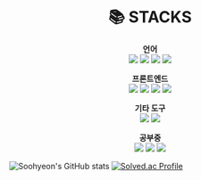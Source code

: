 <div align=center><h1>📚 STACKS</h1></div>

<div align=center> 


**언어**  
<img src="https://img.shields.io/badge/html5-E34F26?style=for-the-badge&logo=html5&logoColor=white"> 
<img src="https://img.shields.io/badge/css-1572B6?style=for-the-badge&logo=css3&logoColor=white"> 
<img src="https://img.shields.io/badge/javascript-F7DF1E?style=for-the-badge&logo=javascript&logoColor=black"> 
<img src="https://img.shields.io/badge/java-007396?style=for-the-badge&logo=java&logoColor=white"> 

**프론트엔드**  
<img src="https://img.shields.io/badge/react-61DAFB?style=for-the-badge&logo=react&logoColor=black"> 
<img src="https://img.shields.io/badge/recoil-000000?style=for-the-badge&logo=react&logoColor=white"> 
<img src="https://img.shields.io/badge/mui-007FFF?style=for-the-badge&logo=mui&logoColor=white"> 
<img src="https://img.shields.io/badge/bootstrap-7952B3?style=for-the-badge&logo=bootstrap&logoColor=white"> 

<!-- **백엔드**  
//<img src="https://img.shields.io/badge/node.js-339933?style=for-the-badge&logo=Node.js&logoColor=white"> 
//<img src="https://img.shields.io/badge/mysql-4479A1?style=for-the-badge&logo=mysql&logoColor=white"> 
-->

**기타 도구**  
<img src="https://img.shields.io/badge/git-F05032?style=for-the-badge&logo=git&logoColor=white"> 
<img src="https://img.shields.io/badge/jenkins-D24939?style=for-the-badge&logo=jenkins&logoColor=white"> 

**공부중**  
<img src="https://img.shields.io/badge/typescript-3178C6?style=for-the-badge&logo=typescript&logoColor=white"> 
<img src="https://img.shields.io/badge/next.js-000000?style=for-the-badge&logo=next.js&logoColor=white"> 
<img src="https://img.shields.io/badge/springboot-6DB33F?style=for-the-badge&logo=spring&logoColor=white">
</div>




![Soohyeon's GitHub stats](https://github-readme-stats.vercel.app/api?username=hojin535&show_icons=true&theme=radical)
[![Solved.ac Profile](http://mazassumnida.wtf/api/v2/generate_badge?boj=hojin535)](https://solved.ac/hojin535/)
